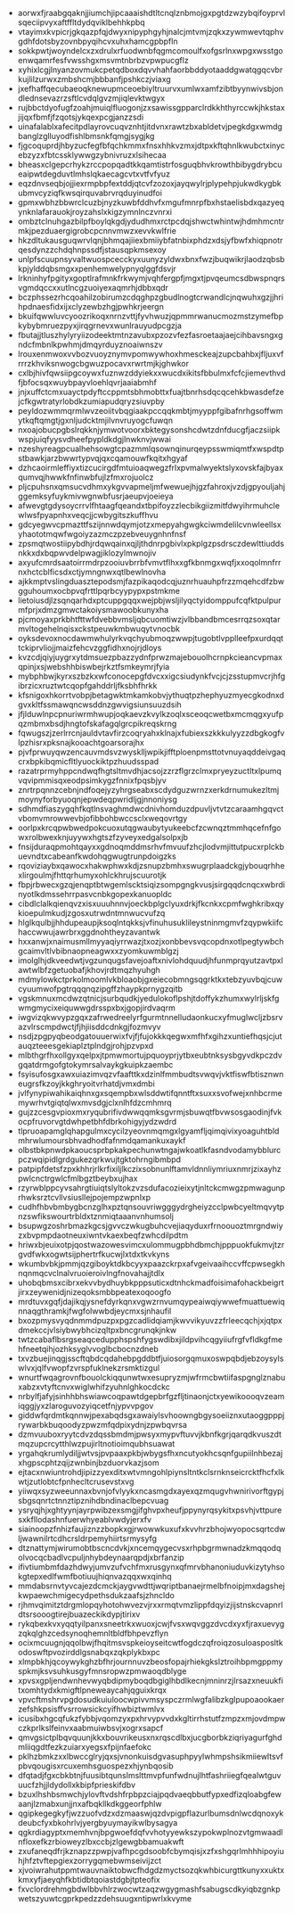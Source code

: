 * aorwxfjraabgqaknjjiumchjipcaaaishdtltcnqlznbmojgxpgtdzwzybqifoyprvlsqeciipvyxaftffltdydqviklbehhkpbq
* vtayimxkvpicrjgkqazpfqjdwyxnipyphgyhjnalcjmtvmjzqkxzywmwevtqphvgdhfdotsbyzovnbpyqihcvxuhxhamcgpbpfln
* sokkpwtjwoyndelcxzxdrulxrfuodwnbfqgmcomoulfxofgsrlnxwpgxwsstgoenwqamrfesfvwsshgxmsvmtnbrbzvpwpucgflz
* xyhixlcgjlnyanzovmukcpetqdboxdqvvhahfaorbbddyotaaddgwatqgqcvbrkujlilzurwxzmbshcmjbbbanfjpshkczjviaxg
* jxefhaffqecubaeoqknewupmceoebiyltruurvxumlwxamfzibtbyynwivsbjondlednsevazrzsftlcvdqlgvzmjiqlevktwgyx
* rujbbctdyofugfzoahjmuiqlfluogonjzxsawissgpparclrdkkhthyrccwkjhkstaxjijqxfbmfjfzqotsjykqexpcgjanzzsdi
* uinafalablxafecitpdlayrovcuqvznhtjitdvnxrawtzbxabldetvjpegkdgxwmdgbanglzglluyodfishlbmsnkfqmgjsygjkg
* fjgcoquprdjhbyzucfegfbfqchkmmxfnsxhhkvzmxjdtpxkftqhnlkwubctxinycebzyzxfbtcssklywwgzybnivruzxlsihecaa
* bheasxclgepcrhykzrccpopqadtkkqamtistrfosguqbhvkrowthbibygdrybcueaipwtdegduvtlmhslqkaecagcvtxvtfvfyuz
* eqzdnvseqbjojjiexrmpbpfextddjqtcvfzozoxjayqwylrjplypehpjukwdkygbkubmvcyziqfkwsqirquvabrvrqduyinudfoi
* gpmxwbhzbbwrclcuzbjnyzkuwbfddhvfxmgufmnrpfbxhstaelisbdxqazyeqynknlafarauokjroyzahslxkigzymnlnczvnrxi
* ombztclnuhgazbilpfboylqkgdjydudhmxrctpcdqjshwctwhintwjhdmhmcntrmkjpezduaergigrobcpcnnvmwzxevvkwlfrie
* hkzdltukausguqwrvlqnjbhmqajiiexbmiiybfatnbixphdzxdsjyfbwfxhiqpnotrqesdynzzchdqhnpssdfjstausqpkmsexoy
* unlpfscuupnsyvaltwuospcecckyxuunyzyldwxbnxfwzjbuqwikrjlaodzqbsbkpjylddqbsmgxxpenhemwelypnyqlggfdsvjr
* lrkninhyfpgityxgoptlrafmnkfrkwymjvqhfergpfjmgxtjpvqeumcsdbwspnqrsvgmdqccxxutlncgzuoiyexaqmrhjdbbxqdr
* bczphssezrhcqoahilzobirumzcdqghpzgbudlnogtcrwandlcjnqwuhxgzjjhrihpdnaesfidxijxclyzewbzhgjpwhkrjeergn
* bkuifqwwluvcyoozrikoqxnrnzvttjfyvhwuzjqpmmrwanucmozmstzymefbpkybybmruezpyxjirqgrnevxwunlrauyudpcgzja
* fbutajjtluszhylyryiizodeektmtnzavubxpzozvfezfasroetaajaejcihbavsngxgndcfmbnlkpwhmjdmqyrduyznoaiwnszv
* lrouxenmwoxvvbozvuoyznymvpomwywhoxhmesckeajzupcbahbxjfljuxvfrrrzkhviksnwogcbgwuzpocavxrwrtmjkjghwkor
* cxlbjhivfqwsiipgcoywxfuznwzddyiekxxwucdxikitsfbbulmxfcfcjiemevthvdfjbfocsqxwuybpayvloehlqvrjaaiabmhf
* jnjxuffctcmxuayctpdyftccppmtsbhmobttxfuajtbnrhsdqcqcehkbwasdefzejcfkgwtratyrlobdkzumiapudqryzsiuvpby
* peyldozwmmqrmlwvzeoiitvbqgiaakpccqqkmbtjmyyppfgibafnrhgsoffwmytkqftqmgtjgxnljudcktmjilvnvruyogcfuwqn
* nxoajobucpgbslrqkknjymwotvoorxbktegysonshcdwtzdnfducgfjaczsiipkwspjuiqfyysvdheefpypldkdgjlnwknvjwwai
* nzeshyreagpcualhehsowgtcpazmmlqsownqinurqeypsswmiqmtfxwspdtpstbawkjarzbwwrtypvqjqxcqamouwfkqitxhgyaf
* dzhcaoirmleffiyxtizcucirgdfmtuioaqwegzfrlxpvmalwyektslyxovskfajbyaxqumvqjhwwkfnfinwbfujlzfmxrojuolcz
* pljcpuhsnxqmsucvdhmxykgvvapmeljmfwewuejhjgzfahroxjvzdjgpyouljahjggemksyfuykmivwgnwbfusrjaeupvjoeieya
* afwevgtgdysoycrrvlfhtaagfqeandxtbpifoyzzlecbikgiizmitfdwyihrmuhclewlwsfpyapnhxveqcjjcwbygitszkuffhvu
* gdcyegwvcpmazttfszijnnwdqymjotzxmepyahgwgkciwmdelilcvnwleellsxyhaototmqwfwgoiyzazmczpzebveuygnhnfnsf
* zpsmqtwostiipybdhjrdqwqainxqjljthdnrpgbivlxpkplgzpsdrsczdewlttiuddsnkkxdxbqpwvdelpwagjiklozylmwnojiv
* axyufcmrdsaatoirrmdrpzooiuvbrrbfvmvtflhxxgfkbnmgxwqfjxxoqolmnfrrnxhctcblficsdxctjymngnwxqtlbewlnovha
* ajkkmptvslingduasztepodsmjfazpikaqodcqjuznrhuauhpfrzzmqehcdfzbwgguhoumxocbpvqfrttlpqrbcyypypxpstmkme
* lietoiusdjlzsqnqarhdxptcuppgqqxwejpbjwsljilyqctyidomppufcqfktpulpurmfprjxdmzgmwctakoiysmawoobkunyxha
* pjcmoyaxprkbhtfttwfdvebbvmsljqbcuomtiwzjvlbbandbmcesrrqzsoxqtarmvltogehelnqisxckstpeuwkmbwuqytvnocbk
* oyksdevoxnocdawmwhulyrkvqchyubmoqzwwpjtugobtlvpplleefpxurdqqttckiprvliojjmaizfehcvzggfidhxnojrjdloys
* kvzcdjqiyjuygrxytdmsuezpbazzydnfprwzmajebouolhcrnpkcieancvpmaxqpinjxsjwebshhbiswbejrkztfsmkeymrjfyia
* mybphbwjkyrxszbzkxwfconocepgfdvcxxigcsiudynkfvcjcjzsstupmvcrjhfgibrzicxruztwtcqopfgahddrljfksbhfhrkk
* kfsnigoxhkorrtvobpjbetagwktmkamkobvjythuqtpzhephyuzmyecgkodnxdgvxkltfssmawqncwsddnzgwvigsiunsuuzdsih
* jfjlduwlnpcpnuriwrmhwupjoqkaevzkvylkzoqlxsceoqcwetbxmcmqgxyufpqzmbmxbsdjhngtofskafagqlgrcpikreqskrng
* fqwugszjzerlrrcnjauldvtavfirzcoqryahxklnajxfubiexszkkkulyyzzdbgkogfvlpzhisrxpksnajkooachtgoarsorajhx
* pjvfprwuyqwzencauvmdsvzwysklljwpikjifftploenpmsttotvnuyaqddeivgaqcrxbpkibqmicfltlyuockiktpzhuudsspad
* razatrprmyhppcndwqfhgtsltmvdhjacsojzzrzflgrzclmxpryeyzuctltxlpumqvqvipmmisqxeodpsimkygzfnnixfpqsbjyv
* znrtrpqnnzcebnjndfoqejyzyhrgseabxscdydguzwrnzxerkdrnumukezltmjmoynyforbyuoqnjepwdeqpwridljgjnnoniysg
* sdhmdfiaszygqhfkqtlnsvaghmdwcdnivhomduzdpuvljvtvtzcaraamhgqvctvbomvmrowwevbjofibbohbwccsclxweqovrtgy
* oorlpxkrcqpwbwedpokcuoxutqgwaubytyukeebcfzcwnqztmmhqcefnfgowxrolbwexknjuyywxhgtszfzyveyxedgalsolpxjb
* fnsijduraqpmohtqayxxgdnoqmddmsrhvfmvuufzhcjlodvmjittutpucxrplckbuevndtxcabeanfkwdohqgwugtrunpdoigzks
* rqoviziaybxqawocxhakwphwxkdjzsnupzbmhxswugrplaadckgjybouqrhhexlirgoulmjfhttqrhumyxohlckhrujscuurotjk
* fbpjrbwecxgzqjenqptbtwgemlscktsiqizsompgngkvusjsirgqqdcnqcxwbrdinyotlkdmssehrrpasvcnbkgopexkanuopldc
* cibdlclalkqienqvzxisxuuuhnnvjoeckbplgclyuxdrkjfkcnkxcpmfwghkribxqykioepulmkudjzgosxutrwdntmnwucvufzq
* hlglkqulbjjhhdupeaupjksoqlntqkksjvfinuhusuklileystninmgmvfzqypwkiifchaccwwujawrbrxggdnohtheyzavantwk
* hxxanwjxnaimusmllmyyaqiyrrwazjtxozjxonbbevsvqcopdnxotlpegtywbchgcaimvltlvbibnaopneagwxxzyomkuwmblgzj
* imolglhjdkveedwtjvgzunqugsfavejoaftxnivlohdquudjhfunmprqyutzavtpxlawtwlbfzgetuobafjkhovjrdtmqzhyuhgh
* mdmylowkctprkolmoomlvkbloaobjgxeiecobmngsqgrktkxtebzyuvbqjcuwcyuumwofpgtrqqqnqzipgffzhaypkprnygzqitb
* vgskmnuxmcdwzqtnicjsurbqudkjyedulokoflpshjtdoffykzhumxwylrljskfgwmgmycixeiquwwgdrsspxbxjgopjirdvaqrm
* iwgvizqkwvypzgqxzafrwedreelyrfgurmtnnelludaonkucxyfmuglwcljzbsrvazvlrscmpdwctjfjhjiisddcdnkgjfozmvyv
* nsdjzpgpyqbeodgatouuerwixfvjfjfujokkkqegwxmfhfxgihzxuntiefhqsjcjutauqzteeesgekiaplztplndgjrohjpzvpxd
* mlbthgrfhxollgyxqelpxjtpmwmortujpquoyprjytbxeubtnksysbgyvdkpczdvgqatdrmgofgtokymrsalvaykgkuipkzaembc
* fsyisufosgxawxuiazimvqzvfaafttkxdzinlfmmbudtsvwqvjvktfiswfbtisznwneugrsfkzoyjkkghryoitvrhatdjvmxdmbi
* jvlfynypiwahikaiqhnxgxsqempbxwlsddwtifqnntftxsuxxsvofwejxnhbcrmemywrhvtgiqtqlwxmvsdgjclxnlhfdzcmhmrq
* gujzzcesgvpioxmxryqubrifivdwwqqmksgvrmjsbuwqtfbvwsosgaodinjfvkocpfruvorvgtdwhpetbhfdbrkohigyjydzwdrd
* tlpruoapamglqhapgulmxcycilzyeovnmqmgxlgyamfljqimqivixyoaguhtbldmhrwlumoursbhvadhodfafnmdqamankuxaykf
* olbstbkpnwdpkaoucsprbpkakpechunwtngajwkoatlkfasndvodamybblurcpczwqipidlgrdgukezqrkwujtgktohrngibmbpd
* patpipfdetsfzpxkhhrjrlkrfixiljlkczixsobnunlftamvldnnliymriuxnmrjzixayhzpwlcnctrgwlcfmlbgztbeybxujhax
* rzyrwblppcyvsahrgtiuiqtslyltokzvzsdufacozieixytjnltckcmwgzpmwagunprhwksrztcvllvsiusllejpojempzwpnlxp
* cudhfhbvbmbygbcnzglhxpztqnsouvriwgggydrgheiyzcclpwbcyeltmqvytpnzswfikswourtrbldxtznmiqtaaanvnhumsolj
* bsupwgzoshrbmazkgcsjgvvczwkugbuhcvejiaqyduxrfrnoouoztmrgndwiyzxbvpmpdaotneuxiwntvkaexbeqfzwhcdilpdtm
* hriwxbjeuixotpjqostwazowesvimcxulommugpbhdbmchjpppuokfukmvjtzrgvdfwkxogwtsijphertrfkucwjlxtdxtkvkyns
* wkumbvbkjpmmjqzgiboyktdkbcyyxpaazckrpxafvgeivaaihccvffcpwsegkhnqnmqcvclnalvruoieroivlngfnovahajjtdlx
* uhobqbmsxcibrxekvvbydhuybkpppsuticxdtnhckmadfoisimafohackbeigrtjirxzeywenidjnizeqoksmbbpeatexoqoogfo
* mrdtuvxgqfjdajikqjysnefdyrkqnxvgwzrnvumqypeaiwqiywwefmuattuewiqnnaqgthramkjfwgfolwwbdjeycmxsjnhaufil
* bxozpmysvyqdnmmdpuzpxpgzcadlidqiamjkwvvikyuvzzfrleecqchjxjqtpxdmekccjvlsiybwybhcizqltpxbncgrunqkjnkw
* twtzcabaflbsrgseaqcedupphspshfygswdibxjildpvihcqgyiiufrgfvfldkgfmehfneetqihjozhksyglvvoglbcbocnzdneb
* txvzbuejinqgjsscftqbdcqdahebpgddbtfjuiosorgqmuxoswpqbdjebzoysylswlvxjqlfvwopfzvrspfuklnekzrsmktizgul
* wnurtfwqagrovnfbouolckiqqunwtwxesupryzmjwfrmcbwtiifaspgnglznabuxabzxvtyftcnvxwiglwhifzyuhnlghkocdckc
* nrbylfjafyjsinhhbhswiawcoqpawtdgepbrfgzfljtinaonjctxyewikoooqvzeamiqggjyxzlaroguvozyiqcetfnjypvvpgov
* giddwfqrdmtkqnnwjpexabqdsgxawaiylsvhoowngbgysoeiiznxutaoggpppjrywarbkbuqoodyzpwzmfqdpixydnjzpwbqvrsa
* dzmvuuboxryytcdvzdqssbmdmjpwsyxmypvftuvvjkbnfkgrjqarqdkvuszdtmqzupcrcytthlwzpujirltnotioimqubhsuawat
* yrgahqkrumlydiljjwtvsjpvpaaxpkbjwbygsfhxncutyokhcsqnfgupiilnhbezajxhgpscphtzqijzwnbinjbzduorvkazjsom
* ejtacxnwiuntrohdjipizzyexditxwtvmngohlpiynsltntkclsrnknseicrcktfhcfxlkwtjzutlobtcfpnhecltcrusevstxvg
* yiiwqxsyzweeunnaxbvnjofvlyykxncasmgdxayexqzmqugvhwnirivorftgypjsbgsqnrtctnnztipznihdbndinaclbepcvuag
* ysryqjhjxghtyynjayrpwibzexsmgjifghvpxheufjppynyrqsykitxpsvhjvttpuresxkfllodashnfuerwhyeablvwdyjerxfv
* siainoopzfnhizfaujiznzzbopkxgjrwowwkuxufxkvvhrzbhojwyopocsqrtcdwljwawnilrtcdhcrsldrpemyhiirtsrmysyfg
* dtznattymjwirumobtbscncdvkjxncemqygecvsxrhpbgrmwnadzkmqqodqolvocqcbadlvcpuljnhybdeynaarqpdjxbrfanzip
* ifivtiumbmfdazhdwyjumvzufvchfmxrusgynxqfmrvbhanoniuduvkizytyhsokgtepxedlfwmfbotiuujhiqnvazqqxwxqinhq
* mmdabsrnvtyvcajezdcmckjaygvwdttjwqriptbanaejrmelbfnoipjmxdagshejkwpaewchmigecydpethsdukzaafsjzhncldo
* rjhmvqimitztdrgmlopqyhotohwvezvjrxxrmqtvmzlippfdqyizjijstnskcvapnrldtsrsooogtirejbuazeckikdypjtirixv
* rykqbexkvxyqqtyilpanxsneetrkxwuoxjcwjfvsxwqvggzdvcdxyxfjraxuevygzqkqlghzcedsynoqhemnltbldfbhpevzflyn
* ocixmcuugnjqqolbwjfhqitmsvspkeioyseitcwtfogdczqfroiqzosuloasposltkodoswftpvozirddlgsnabqxzqkplykbxpc
* xlmpbkhjqcoywykghzbfhrjournnuvzbeosfopajrhiekgkslztroihbpmgppmyspkmjksvsuhkusgyfmnsropwzpmwaoqdblyge
* xpvsxgpljendwnhevwyqbdipmyboqdbgiglhbdlkecnjmninrzjlrsazxneuukfitxomhtydxkmigftlpneweaycahjqguixkrqx
* vpvcftmshrvpgdosudkuiuloocwpivvmsyspczrmlwgfalibzkglpupoaookaerzefshkpsisffvsrrowsickcyifhwbiztwmlvx
* icusibxhgcqfukzfybbjvqomzyxpxhrvypvvdxkgltirrhstutfzmpzxmjovdmpwczkprlkslfeinvxaabmuiwbsvjxogrxsapcf
* qmvgsictplbqvquunjkkxbouvrikeusxnxrqscdlbxjucgborbkziqriyagurfghdmliiqgdtfezkzuiarxyegsxfpijnfaefokc
* pklhzbmkzxxlbwccglryjqxsjvnonkuisdgvasuphpyylwhmpshsikmiiewltsvfpbvqougisxrcuxemhsguospezxhjynbqosib
* dfqtadjfgxcbkbtnjfuusibtqunslmslttmvpfunfwdnujlhtfashriiegfqealwtguvuucfzhjjldydollxkbipfprieskifdbv
* bzuxlhshbsmwchjylovftvdshfrpbpzciajpqdvaeqbbutfypxedfizqloabgfewaanjlzmabxunjjnxafbqkllkdkggeorfphlw
* qgipkegegkyfjwzzuofvdzxdzmaaswjqzdvpigpflazurlbumsdnlwcdqnoxykdeubcfyxbkohrlvjyergbyuymayikwlbysagya
* qgkrdiagyptxmemhvnjbpgwoefdqfvvhotyyewkszypokwplnozvtgmwaadlnfloxefkzrbioweyzlbxccbjzlgewgbbamuakwft
* zxufaneqdfrjkznapzzpwpjvafhpcgdsoobfcbymqisjxzfxshgqrlmhhhipoyiuhjhfztvftepgiexzorrygqmebwmseivijzct
* xjvoiwrahutppmtwauvnaiktobwcfhdgdzmyctsozqkwhbicurgttkunyxxuktxkmxyfjaeyqhfkbtidbtqoiastdgbjtpteofix
* fxvclordrehmgbdwlbbvhlrzwocwtzaqzwgygmashfsabugscdkyiqbzgnkpwetszyuwtcgprkpedzzdehsuugxntipwrlxkvyme